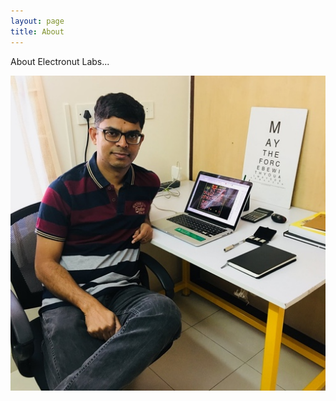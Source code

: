 ```yaml
---
layout: page
title: About
---
```


About Electronut Labs...


![portrait](images/mahesh-portrait.jpg)